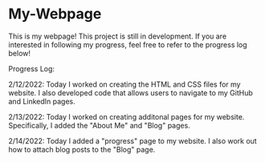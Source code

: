 # My-Webpage

This is my webpage! This project is still in development. If you are interested in following my progress, feel free to refer to the progress log below!

Progress Log:

2/12/2022: Today I worked on creating the HTML and CSS files for my website. I also developed code that allows users to navigate to my GitHub and LinkedIn pages.

2/13/2022: Today I worked on creating additonal pages for my website. Specifically, I added the "About Me" and "Blog" pages. 

2/14/2022: Today I added a "progress" page to my website. I also work out how to attach blog posts to the "Blog" page.
